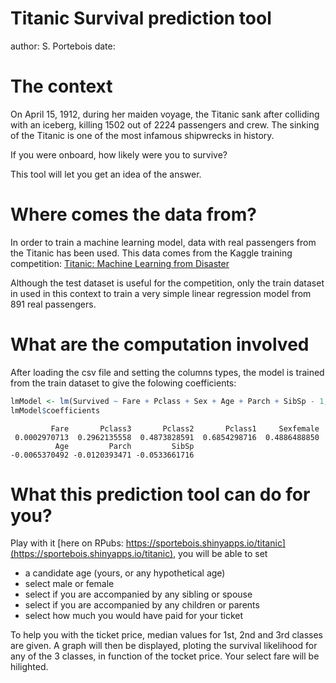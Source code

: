 Titanic Survival prediction tool
========================================================
author: S. Portebois
date: 

The context
========================================================

On April 15, 1912, during her maiden voyage, the Titanic sank after colliding with an iceberg, killing 1502 out of 2224 passengers and crew. 
The sinking of the Titanic is one of the most infamous shipwrecks in history.  

If you were onboard, how likely were you to survive? 

This tool will let you get an idea of the answer.


Where comes the data from?
========================================================

In order to train a machine learning model, data with real passengers from the Titanic has been used. 
This data comes from the Kaggle training competition: [Titanic: Machine Learning from Disaster](https://www.kaggle.com/c/titanic)

Although the test dataset is useful for the competition, only the train dataset in used in this context to train a very simple linear regression model from 891 real passengers.


What are the computation involved
========================================================



After loading the csv file and setting the columns types, the model is trained from the train dataset to give the folowing coefficients:

```r
lmModel <- lm(Survived ~ Fare + Pclass + Sex + Age + Parch + SibSp - 1, train)
lmModel$coefficients
```

```
         Fare       Pclass3       Pclass2       Pclass1     Sexfemale 
 0.0002970713  0.2962135558  0.4873828591  0.6854298716  0.4886488850 
          Age         Parch         SibSp 
-0.0065370492 -0.0120393471 -0.0533661716 
```


What this prediction tool can do for you?
========================================================

Play with it [here on RPubs: https://sportebois.shinyapps.io/titanic](https://sportebois.shinyapps.io/titanic), you will be able to set 

- a candidate age (yours, or any hypothetical age)
- select male or female
- select if you are accompanied by any sibling or spouse
- select if you are accompanied by any children or parents
- select how much you would have paid for your ticket

To help you with the ticket price,  median values for 1st, 2nd and 3rd classes are given.
A graph will then be displayed, ploting the survival likelihood for any of the 3 classes, in function of the tocket price. Your select fare will be hilighted. 

